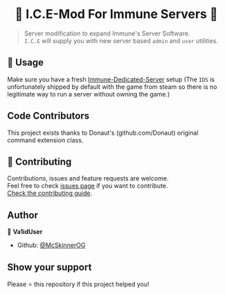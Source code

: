 <h1 align="center">👋 I.C.E-Mod For Immune Servers 👋</h1>

> Server modification to expand Immune's Server Software.<br /> `I.C.E` will supply you with new server based `admin` and `user` utilities.


## 🚀 Usage

Make sure you have a fresh [Immune-Dedicated-Server](https://store.steampowered.com/app/348670/Immune__True_Survival/) setup (The `IDS` is unfortunately shipped by default with the game from steam so there is no legitimate way to run a server without owning the game.)

## Code Contributors

This project exists thanks to Donaut's (github.com/Donaut) original command extension class.

## 🤝 Contributing

Contributions, issues and feature requests are welcome.<br />
Feel free to check [issues page](https://github.com/McSkinnerOG/I.C.E-Mod-R/issues) if you want to contribute.<br />
[Check the contributing guide](./CONTRIBUTING.md).<br />

## Author

👤 **Va1idUser**

- Github: [@McSkinnerOG](https://github.com/McSkinnerOG)

## Show your support

Please ⭐️ this repository if this project helped you!
